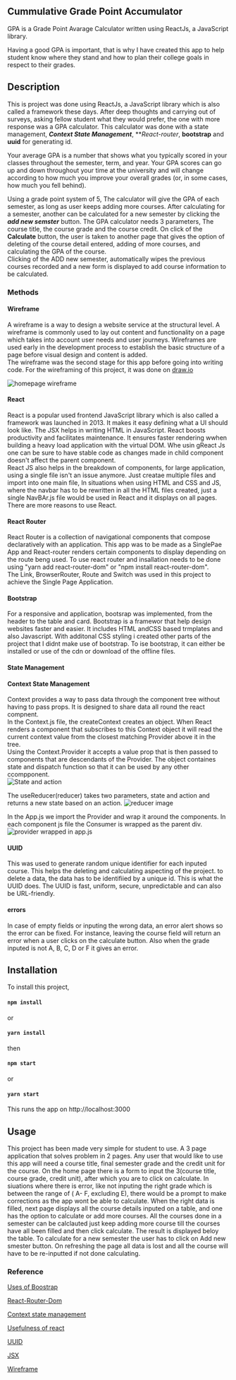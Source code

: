 ## Cummulative Grade Point Accumulator
GPA is a Grade Point Avarage Calculator written using ReactJs, a JavaScript library. 

Having a good GPA is important, that is why I have created this app to help student know where they stand and how to plan their college goals in respect to their grades.

## Description
This is project was done using ReactJs, a JavaScript library which is also called a framework these days. After deep thoughts and carrying out of surveys, asking fellow student what they would prefer, the one with more response was a GPA calculator. This calculator was done with a state management, ***Context State Management***, ***React-router*, **bootstrap** and **uuid** for generating id.  

Your average GPA is a number that shows what you typically scored in your classes throughout the semester, term, and year. Your GPA scores can go up and down throughout your time at the university and will change according to how much you improve your overall grades (or, in some cases, how much you fell behind).

Using a grade point system of 5, The calculator will give the GPA of each semester, as long as user keeps adding more courses. After calculating for a semester, another can be calculated for a new semester by clicking the ***add new semster*** button. The GPA calculator needs 3 parameters, The course title, the course grade and the course credit. On click of the **Calculate** button, the user is taken to another page that gives the option of deleting of the course detail entered, adding of more courses, and calculating the GPA of the course.  
Clicking of the ADD new semester, automatically wipes the previous courses recorded and a new form is displayed to add course information to be calculated.

### Methods

#### Wireframe
A wireframe is a way to design a website service at the structural level. A wireframe is commonly used to lay out content and functionality on a page which takes into account user needs and user journeys. Wireframes are used early in the development process to establish the basic structure of a page before visual design and content is added.  
The wireframe was the second stage for this app before going into writing code. For the wireframing of this project, it was done on [draw.io](https://app.diagrams.net/)

![homepage wireframe](src/asset/wireframe1.JPG)
#### React
React is a popular used frontend JavaScript library which is also called a framework was launched in 2013. It makes it easy defining what a UI should look like. The JSX helps in writing HTML in JavaScript. React boosts productivity and facilitates maintenance. It ensures faster rendering wwhen building a heavy load application with the virtual DOM. Whe usin gReact Js one can be sure to have stable code as changes made in child component doesn't affect the parent component.  
React JS also helps in the breakdown of components, for large application, using a single file isn't an issue anymore. Just creatae multiple files and import into one main file, In situations when using HTML and CSS and JS, where the navbar has to be rewritten in all the HTML files created, just a single NavBAr.js file would be used in React and it displays on all pages. There are more reasons to use React.

#### React Router 
React Router is a collection of navigational components that compose declaratively with an application. This app was to be made as a SinglePae App and React-router renders certain components to display depending on the route  beng used. To use react router and insallation needs to be done using "yarn add react-router-dom" or "npm install react-router-dom".  
The Link, BrowserRouter, Route and Switch was used in this project to achieve the Single Page Application. 

#### Bootstrap 
For a responsive and application, bootsrap was implemented, from the header to the table and card. Bootstrap is a framewor that help design websites faster and easier. It includes HTML andCSS based trmplates and also Javascript. With additonal CSS styling i created other parts of the project that I didnt make use of bootstrap. To ise bootstrap, it can either be installed or use of the cdn or download of the offline files.

#### State Management

#### Context State Management
Context provides a way to pass data through the component tree without having to pass props. It is designed to share data all round the react compnent.    
In the Context.js file, the createContext creates an object. When React renders a component that subscribes to this Context object it will read the current context value from the closest matching Provider above it in the tree.  
Using the Context.Provider it accepts a value prop that is then passed to components that are descendants of the Provider. The object containes state and dispatch function so that it can be used by any other ccompponent.  
![State and action](src/asset/state.png)
  
The useReducer(reducer) takes two parameters, state and action and returns a new state based on an action. 
![reducer image](src/asset/reducer.png)

In the App.js we import the Provider and wrap it around the components. In each component js file the Consumer is wrapped as the parent div.
![provider wrapped in app.js](src/asset/provider.png)

#### UUID
This was used to generate random unique identifier for each inputed course. This helps the deleting and calculating aspecting of the project. to delete a data, the data has to be identifiied by a unique id. This is what the UUID does. The UUID is fast, uniform, secure, unpredictable and can also  be URL-friendly.

#### errors
In case of empty fields or inputing the wrong data, an error alert shows so the error can be fixed. For instance, leaving the course field will return an error when a user clicks on the calculate button. Also when the grade inputed is not A, B, C, D or F it gives an error.

## Installation
To install this project, 

#### `npm install`

or 

#### `yarn install`

then 

#### `npm start`

or

#### `yarn start`

This runs the app on http://localhost:3000

## Usage
This project has been made very simple for student to use. A 3 page application that solves problem in 2 pages. 
Any user that would like to use this app will need a course title, final semester grade and the credit unit for the course. On the home page there is a form to input the 3(course title, course grade, credit unit), after which you are to click on calculate. In siuations where there is error, like not inputing the right grade which is between the range of ( A- F, excluding E), there would be a prompt to make corrections as the app wont be able to calculate. When the right data is filled, next page displays all the course details inputed on a table, and one has the option to calculate or add more courses. All the courses done in a semester can be calclauted just keep adding more course till the courses have all been filled and then click calculate. The result is displayed beloy the table. 
To calculate for a new semester the user has to click on Add new smester button. On refreshing the page all data is lost and all the course will have to be re-inputted if not done calculating.

### Reference

[Uses of Boostrap](https://www.htmlgoodies.com/html5/markup/10-common-uses-of-bootstrap.html#:~:text=Bootstrap%20is%20a%20framework%20to,modals%2C%20image%20carousels%2C%20etc.&text=Here%20are%20some%20additional%20reasons,to%20phones%2C%20tablets%2C%20and%20desktops)

[React-Router-Dom](https://www.freecodecamp.org/news/react-router-in-5-minutes/)

[Context state management](https://reactjs.org/docs/context.html)

[Usefulness of react](https://da-14.com/blog/its-high-time-reactjs-ten-reasons-give-it-try)

[UUID](https://medium.com/javascript-in-plain-english/you-might-not-need-uuid-v4-for-generating-random-identifiers-89e8a28a7d77)

[JSX](https://reactjs.org/docs/introducing-jsx.html)

[Wireframe](https://www.experienceux.co.uk/faqs/what-is-wireframing/)